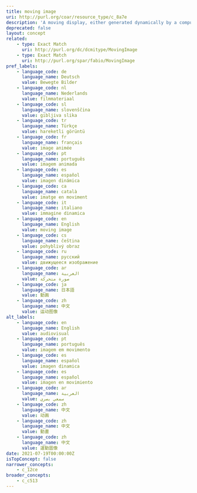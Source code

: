 ```yaml
---
title: moving image
uri: http://purl.org/coar/resource_type/c_8a7e
description: 'A moving display, either generated dynamically by a computer program or formed from a series of pre-recorded still images imparting an impression of motion when shown in succession. [Source: http://purl.org/spar/fabio/MovingImage]'
deprecated: false
layout: concept
related:
    - type: Exact Match
      uri: http://purl.org/dc/dcmitype/MovingImage
    - type: Exact Match
      uri: http://purl.org/spar/fabio/MovingImage
pref_labels:
    - language_code: de
      language_name: Deutsch
      value: Bewegte Bilder
    - language_code: nl
      language_name: Nederlands
      value: filmmateriaal
    - language_code: sl
      language_name: slovenščina
      value: gibljiva slika
    - language_code: tr
      language_name: Türkçe
      value: hareketli görüntü
    - language_code: fr
      language_name: français
      value: image animée
    - language_code: pt
      language_name: português
      value: imagem animada
    - language_code: es
      language_name: español
      value: imagen dinámica
    - language_code: ca
      language_name: català
      value: imatge en moviment
    - language_code: it
      language_name: italiano
      value: immagine dinamica
    - language_code: en
      language_name: English
      value: moving image
    - language_code: cs
      language_name: čeština
      value: pohyblivý obraz
    - language_code: ru
      language_name: русский
      value: движущееся изображение
    - language_code: ar
      language_name: العربية
      value: صورة متحركة
    - language_code: ja
      language_name: 日本語
      value: 動画
    - language_code: zh
      language_name: 中文
      value: 运动图像
alt_labels:
    - language_code: en
      language_name: English
      value: audiovisual
    - language_code: pt
      language_name: português
      value: imagem em movimento
    - language_code: es
      language_name: español
      value: imagen dinamica
    - language_code: es
      language_name: español
      value: imagen en movimiento
    - language_code: ar
      language_name: العربية
      value: سمعي بصري
    - language_code: zh
      language_name: 中文
      value: 动画
    - language_code: zh
      language_name: 中文
      value: 動畫
    - language_code: zh
      language_name: 中文
      value: 運動圖像
date: 2021-07-19T00:00:00Z
isTopConcept: false
narrower_concepts:
    - c_12ce
broader_concepts:
    - c_c513
---
```


